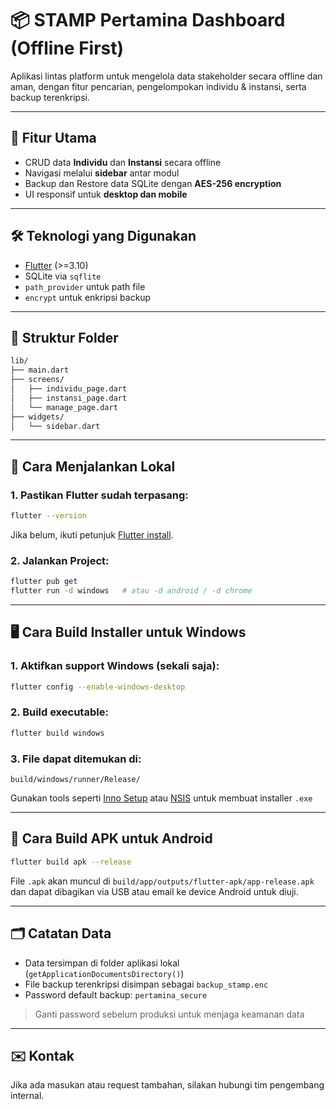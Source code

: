 # 📦 STAMP Pertamina Dashboard (Offline First)

Aplikasi lintas platform untuk mengelola data stakeholder secara offline dan aman, dengan fitur pencarian, pengelompokan individu & instansi, serta backup terenkripsi.

---

## 🚀 Fitur Utama
- CRUD data **Individu** dan **Instansi** secara offline
- Navigasi melalui **sidebar** antar modul
- Backup dan Restore data SQLite dengan **AES-256 encryption**
- UI responsif untuk **desktop dan mobile**

---

## 🛠️ Teknologi yang Digunakan
- [Flutter](https://flutter.dev/) (>=3.10)
- SQLite via `sqflite`
- `path_provider` untuk path file
- `encrypt` untuk enkripsi backup

---

## 📁 Struktur Folder
```bash
lib/
├── main.dart
├── screens/
│   ├── individu_page.dart
│   ├── instansi_page.dart
│   └── manage_page.dart
├── widgets/
│   └── sidebar.dart
```

---

## 🧪 Cara Menjalankan Lokal
### 1. Pastikan Flutter sudah terpasang:
```bash
flutter --version
```
Jika belum, ikuti petunjuk [Flutter install](https://docs.flutter.dev/get-started/install).

### 2. Jalankan Project:
```bash
flutter pub get
flutter run -d windows   # atau -d android / -d chrome
```

---

## 🖥️ Cara Build Installer untuk Windows
### 1. Aktifkan support Windows (sekali saja):
```bash
flutter config --enable-windows-desktop
```
### 2. Build executable:
```bash
flutter build windows
```
### 3. File dapat ditemukan di:
```
build/windows/runner/Release/
```
Gunakan tools seperti [Inno Setup](https://jrsoftware.org/isinfo.php) atau [NSIS](https://nsis.sourceforge.io/) untuk membuat installer `.exe`

---

## 📱 Cara Build APK untuk Android
```bash
flutter build apk --release
```
File `.apk` akan muncul di `build/app/outputs/flutter-apk/app-release.apk` dan dapat dibagikan via USB atau email ke device Android untuk diuji.

---

## 🗂️ Catatan Data
- Data tersimpan di folder aplikasi lokal (`getApplicationDocumentsDirectory()`)
- File backup terenkripsi disimpan sebagai `backup_stamp.enc`
- Password default backup: `pertamina_secure`

> Ganti password sebelum produksi untuk menjaga keamanan data

---

## ✉️ Kontak
Jika ada masukan atau request tambahan, silakan hubungi tim pengembang internal.
